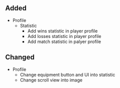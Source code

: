 ## Added
- Profile
  - Statistic
    - Add wins statistic in player profile
    - Add losses statistic in player profile
    - Add match statistic in palyer profile

## Changed
- Profile
  - Change equipment button and UI into statistic 
  - Change scroll view into image
